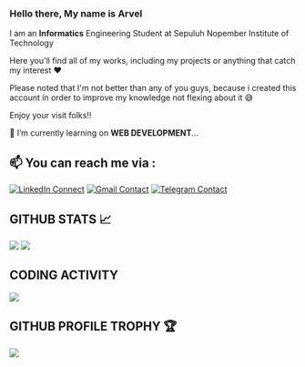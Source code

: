 ### Hello there, My name is Arvel 

I am an **Informatics** Engineering Student at Sepuluh Nopember Institute of Technology 

Here you'll find all of my works, including my projects or anything that catch my interest ❤

Please noted that I'm not better than any of you guys, because i created this account in order to improve my knowledge not flexing about it 😅

Enjoy your visit folks!!

📙 I’m currently learning on **WEB DEVELOPMENT**...

## 📫 You can reach me via :
[![LinkedIn Connect](https://img.shields.io/badge/LinkedIn-0077B5?style=for-the-badge&logo=linkedin&logoColor=white)](https://www.linkedin.com/in/arvelgavrilla/)
[![Gmail Contact](https://img.shields.io/badge/Gmail-D14836?style=for-the-badge&logo=gmail&logoColor=white)](mailto:arvel.gavrilla29@gmail.com)
[![Telegram Contact](https://img.shields.io/badge/Telegram-2CA5E0?style=for-the-badge&logo=telegram&logoColor=white)](https://t.me/arvelgav)
<br>
     
## GITHUB STATS 📈
<p>
  <img src="https://github-readme-stats.vercel.app/api?username=LevraGav&line_height=27&count_private=true&show_icons=true&theme=vision-friendly-dark&hide_border=true" />
  <img src="https://github-readme-stats.vercel.app/api/top-langs/?username=LevraGav&langs_count=8&theme=highcontrast&hide_border=true&layout=compact" />
</p>

## CODING ACTIVITY
<p>
  <img src="https://github-readme-stats.vercel.app/api/wakatime?username=LevraGav&layout=compact&theme=chartreuse-dark&hide_border=true" />
</p>

## GITHUB PROFILE TROPHY 🏆
<p>
  <img src="https://github-profile-trophy.vercel.app/?username=LevraGav&margin-w=25&margin-h=25&column=7&theme=darkhub" />    
</p>
